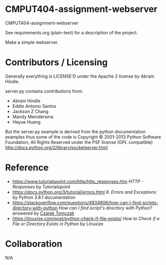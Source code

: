 CMPUT404-assignment-webserver
=============================

CMPUT404-assignment-webserver

See requirements.org (plain-text) for a description of the project.

Make a simple webserver.

Contributors / Licensing
========================

Generally everything is LICENSE'D under the Apache 2 license by Abram Hindle.

server.py contains contributions from:

* Abram Hindle
* Eddie Antonio Santos
* Jackson Z Chang
* Mandy Meindersma
* Heyue Huang

But the server.py example is derived from the python documentation
examples thus some of the code is Copyright © 2001-2013 Python
Software Foundation; All Rights Reserved under the PSF license (GPL
compatible) http://docs.python.org/2/library/socketserver.html

Reference
=======================
* https://www.tutorialspoint.com/http/http_responses.htm *HTTP - Responses* by Tutorialspoint
* https://docs.python.org/3/tutorial/errors.html *8. Errors and Exceptions* by Python 3.8.1 documentation
* https://stackoverflow.com/questions/4934806/how-can-i-find-scripts-directory-with-python *How can I find script's directory with Python?* answered by [Czarek Tomczak](https://stackoverflow.com/users/623622/czarek-tomczak)
* https://linuxize.com/post/python-check-if-file-exists/ *How to Check if a File or Directory Exists in Python* by Linuxize

Collaboration
=======================
N/A
